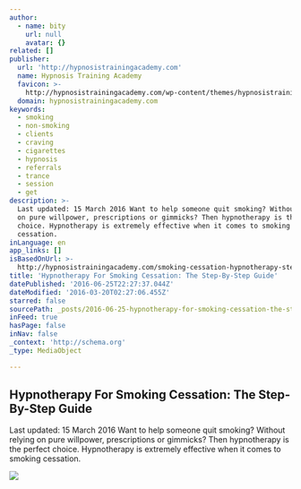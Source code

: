```yaml
---
author:
  - name: bity
    url: null
    avatar: {}
related: []
publisher:
  url: 'http://hypnosistrainingacademy.com'
  name: Hypnosis Training Academy
  favicon: >-
    http://hypnosistrainingacademy.com/wp-content/themes/hypnosistrainingacademy/images/favicon.ico
  domain: hypnosistrainingacademy.com
keywords:
  - smoking
  - non-smoking
  - clients
  - craving
  - cigarettes
  - hypnosis
  - referrals
  - trance
  - session
  - get
description: >-
  Last updated: 15 March 2016 Want to help someone quit smoking? Without relying
  on pure willpower, prescriptions or gimmicks? Then hypnotherapy is the perfect
  choice. Hypnotherapy is extremely effective when it comes to smoking
  cessation.
inLanguage: en
app_links: []
isBasedOnUrl: >-
  http://hypnosistrainingacademy.com/smoking-cessation-hypnotherapy-step-by-step-guide/
title: 'Hypnotherapy For Smoking Cessation: The Step-By-Step Guide'
datePublished: '2016-06-25T22:27:37.044Z'
dateModified: '2016-03-20T02:27:06.455Z'
starred: false
sourcePath: _posts/2016-06-25-hypnotherapy-for-smoking-cessation-the-step-by-step-guide.md
inFeed: true
hasPage: false
inNav: false
_context: 'http://schema.org'
_type: MediaObject

---
```

<article style=""><h1>Hypnotherapy For Smoking Cessation: The Step-By-Step Guide</h1><p>Last updated: 15 March 2016 Want to help someone quit smoking? Without relying on pure willpower, prescriptions or gimmicks? Then hypnotherapy is the perfect choice. Hypnotherapy is extremely effective when it comes to smoking cessation.</p><img src="http://d38rirxp5s4ueh.cloudfront.net/wp-content/uploads/2016/02/Smoking-Cessation-Through-Hypnosis.jpg" /></article>